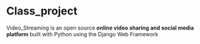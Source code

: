 # Class_project
Video_Streaming is an open source **online video sharing and social media platform** built with Python using the Django Web Framework
